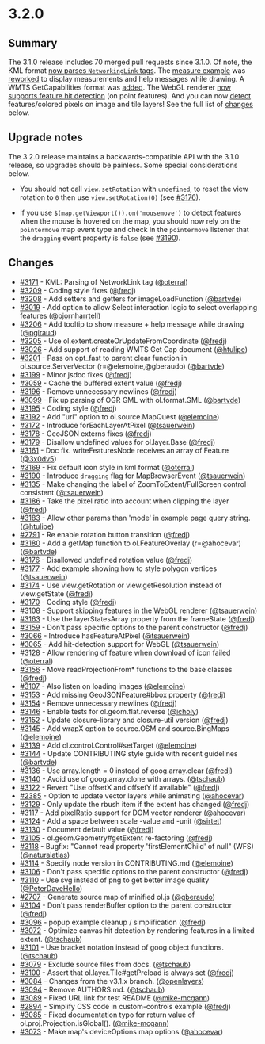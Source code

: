 # 3.2.0

## Summary

The 3.1.0 release includes 70 merged pull requests since 3.1.0.  Of note, the KML format [now parses `NetworkingLink` tags](https://github.com/openlayers/openlayers/pull/3171).  The [measure example](https://openlayers.org/en/v3.2.0/examples/measure.html) was [reworked](https://github.com/openlayers/openlayers/pull/3206) to display measurements and help messages while drawing.  A WMTS GetCapabilities format was [added](https://github.com/openlayers/openlayers/pull/3026).  The WebGL renderer [now supports feature hit detection](https://github.com/openlayers/openlayers/pull/3065) (on point features).  And you can now [detect](https://github.com/openlayers/openlayers/pull/3172) features/colored pixels on image and tile layers!  See the full list of [changes](#changes) below.

## Upgrade notes

The 3.2.0 release maintains a backwards-compatible API with the 3.1.0 release, so upgrades should be painless.  Some special considerations below.

 * You should not call `view.setRotation` with `undefined`, to reset the view rotation to `0` then use `view.setRotation(0)` (see [#3176](https://github.com/openlayers/openlayers/pull/3176)).

 * If you use `$(map.getViewport()).on('mousemove')` to detect features when the mouse is hovered on the map, you should now rely on the `pointermove` map event type and check in the `pointermove` listener that the `dragging` event property is `false` (see [#3190](https://github.com/openlayers/openlayers/pull/3190)).

## Changes

 * [#3171](https://github.com/openlayers/openlayers/pull/3171) - KML: Parsing of NetworkLink tag ([@oterral](https://github.com/oterral))
 * [#3209](https://github.com/openlayers/openlayers/pull/3209) - Coding style fixes ([@fredj](https://github.com/fredj))
 * [#3208](https://github.com/openlayers/openlayers/pull/3208) - Add setters and getters for imageLoadFunction ([@bartvde](https://github.com/bartvde))
 * [#3019](https://github.com/openlayers/openlayers/pull/3019) - Add option to allow Select interaction logic to select overlapping features ([@bjornharrtell](https://github.com/bjornharrtell))
 * [#3206](https://github.com/openlayers/openlayers/pull/3206) - Add tooltip to show measure + help message while drawing ([@pgiraud](https://github.com/pgiraud))
 * [#3205](https://github.com/openlayers/openlayers/pull/3205) - Use ol.extent.createOrUpdateFromCoordinate ([@fredj](https://github.com/fredj))
 * [#3026](https://github.com/openlayers/openlayers/pull/3026) - Add support of reading WMTS Get Cap document ([@htulipe](https://github.com/htulipe))
 * [#3201](https://github.com/openlayers/openlayers/pull/3201) - Pass on opt_fast to parent clear function in ol.source.ServerVector (r=@elemoine,@gberaudo) ([@bartvde](https://github.com/bartvde))
 * [#3199](https://github.com/openlayers/openlayers/pull/3199) - Minor jsdoc fixes ([@fredj](https://github.com/fredj))
 * [#3059](https://github.com/openlayers/openlayers/pull/3059) - Cache the buffered extent value ([@fredj](https://github.com/fredj))
 * [#3196](https://github.com/openlayers/openlayers/pull/3196) - Remove unnecessary newlines ([@fredj](https://github.com/fredj))
 * [#3099](https://github.com/openlayers/openlayers/pull/3099) - Fix up parsing of OGR GML with ol.format.GML ([@bartvde](https://github.com/bartvde))
 * [#3195](https://github.com/openlayers/openlayers/pull/3195) - Coding style ([@fredj](https://github.com/fredj))
 * [#3192](https://github.com/openlayers/openlayers/pull/3192) - Add "url" option to ol.source.MapQuest ([@elemoine](https://github.com/elemoine))
 * [#3172](https://github.com/openlayers/openlayers/pull/3172) - Introduce forEachLayerAtPixel ([@tsauerwein](https://github.com/tsauerwein))
 * [#3178](https://github.com/openlayers/openlayers/pull/3178) - GeoJSON externs fixes ([@fredj](https://github.com/fredj))
 * [#3179](https://github.com/openlayers/openlayers/pull/3179) - Disallow undefined values for ol.layer.Base ([@fredj](https://github.com/fredj))
 * [#3161](https://github.com/openlayers/openlayers/pull/3161) - Doc fix. writeFeaturesNode receives an array of Feature ([@3x0dv5](https://github.com/3x0dv5))
 * [#3169](https://github.com/openlayers/openlayers/pull/3169) - Fix default icon style in kml format ([@oterral](https://github.com/oterral))
 * [#3190](https://github.com/openlayers/openlayers/pull/3190) - Introduce `dragging` flag for MapBrowserEvent ([@tsauerwein](https://github.com/tsauerwein))
 * [#3135](https://github.com/openlayers/openlayers/pull/3135) - Make changing the label of ZoomToExtent/FullScreen control consistent ([@tsauerwein](https://github.com/tsauerwein))
 * [#3186](https://github.com/openlayers/openlayers/pull/3186) - Take the pixel ratio into account when clipping the layer ([@fredj](https://github.com/fredj))
 * [#3183](https://github.com/openlayers/openlayers/pull/3183) - Allow other params than 'mode' in example page query string. ([@htulipe](https://github.com/htulipe))
 * [#2791](https://github.com/openlayers/openlayers/pull/2791) - Re enable rotation button transition ([@fredj](https://github.com/fredj))
 * [#3180](https://github.com/openlayers/openlayers/pull/3180) - Add a getMap function to ol.FeatureOverlay (r=@ahocevar) ([@bartvde](https://github.com/bartvde))
 * [#3176](https://github.com/openlayers/openlayers/pull/3176) - Disallowed undefined rotation value ([@fredj](https://github.com/fredj))
 * [#3177](https://github.com/openlayers/openlayers/pull/3177) - Add example showing how to style polygon vertices ([@tsauerwein](https://github.com/tsauerwein))
 * [#3174](https://github.com/openlayers/openlayers/pull/3174) - Use view.getRotation or view.getResolution instead of view.getState ([@fredj](https://github.com/fredj))
 * [#3170](https://github.com/openlayers/openlayers/pull/3170) - Coding style ([@fredj](https://github.com/fredj))
 * [#3108](https://github.com/openlayers/openlayers/pull/3108) - Support skipping features in the WebGL renderer ([@tsauerwein](https://github.com/tsauerwein))
 * [#3163](https://github.com/openlayers/openlayers/pull/3163) - Use the layerStatesArray property from the frameState ([@fredj](https://github.com/fredj))
 * [#3159](https://github.com/openlayers/openlayers/pull/3159) - Don't pass specific options to the parent constructor ([@fredj](https://github.com/fredj))
 * [#3066](https://github.com/openlayers/openlayers/pull/3066) - Introduce hasFeatureAtPixel ([@tsauerwein](https://github.com/tsauerwein))
 * [#3065](https://github.com/openlayers/openlayers/pull/3065) - Add hit-detection support for WebGL ([@tsauerwein](https://github.com/tsauerwein))
 * [#3128](https://github.com/openlayers/openlayers/pull/3128) - Allow rendering of feature when download of icon failed ([@oterral](https://github.com/oterral))
 * [#3156](https://github.com/openlayers/openlayers/pull/3156) - Move readProjectionFrom* functions to the base classes ([@fredj](https://github.com/fredj))
 * [#3107](https://github.com/openlayers/openlayers/pull/3107) - Also listen on loading images ([@elemoine](https://github.com/elemoine))
 * [#3153](https://github.com/openlayers/openlayers/pull/3153) - Add missing GeoJSONFeature#bbox property ([@fredj](https://github.com/fredj))
 * [#3154](https://github.com/openlayers/openlayers/pull/3154) - Remove unnecessary newlines ([@fredj](https://github.com/fredj))
 * [#3146](https://github.com/openlayers/openlayers/pull/3146) - Enable tests for ol.geom.flat.reverse ([@icholy](https://github.com/icholy))
 * [#3152](https://github.com/openlayers/openlayers/pull/3152) - Update closure-library and closure-util version ([@fredj](https://github.com/fredj))
 * [#3145](https://github.com/openlayers/openlayers/pull/3145) - Add wrapX option to source.OSM and source.BingMaps ([@elemoine](https://github.com/elemoine))
 * [#3139](https://github.com/openlayers/openlayers/pull/3139) - Add ol.control.Control#setTarget ([@elemoine](https://github.com/elemoine))
 * [#3144](https://github.com/openlayers/openlayers/pull/3144) - Update CONTRIBUTING style guide with recent guidelines ([@bartvde](https://github.com/bartvde))
 * [#3136](https://github.com/openlayers/openlayers/pull/3136) - Use array.length = 0 instead of goog.array.clear ([@fredj](https://github.com/fredj))
 * [#3140](https://github.com/openlayers/openlayers/pull/3140) - Avoid use of goog.array.clone with arrays. ([@tschaub](https://github.com/tschaub))
 * [#3122](https://github.com/openlayers/openlayers/pull/3122) - Revert "Use offsetX and offsetY if available" ([@fredj](https://github.com/fredj))
 * [#2385](https://github.com/openlayers/openlayers/pull/2385) - Option to update vector layers while animating ([@ahocevar](https://github.com/ahocevar))
 * [#3129](https://github.com/openlayers/openlayers/pull/3129) - Only update the rbush item if the extent has changed ([@fredj](https://github.com/fredj))
 * [#3117](https://github.com/openlayers/openlayers/pull/3117) - Add pixelRatio support for DOM vector renderer ([@ahocevar](https://github.com/ahocevar))
 * [#3124](https://github.com/openlayers/openlayers/pull/3124) - Add a space between scale -value and -unit ([@sirtet](https://github.com/sirtet))
 * [#3130](https://github.com/openlayers/openlayers/pull/3130) - Document default value ([@fredj](https://github.com/fredj))
 * [#3105](https://github.com/openlayers/openlayers/pull/3105) - ol.geom.Geometry#getExtent re-factoring ([@fredj](https://github.com/fredj))
 * [#3118](https://github.com/openlayers/openlayers/pull/3118) - Bugfix: "Cannot read property 'firstElementChild' of null" (WFS) ([@naturalatlas](https://github.com/naturalatlas))
 * [#3114](https://github.com/openlayers/openlayers/pull/3114) - Specify node version in CONTRIBUTING.md ([@elemoine](https://github.com/elemoine))
 * [#3106](https://github.com/openlayers/openlayers/pull/3106) - Don't pass specific options to the parent constructor ([@fredj](https://github.com/fredj))
 * [#3110](https://github.com/openlayers/openlayers/pull/3110) - Use svg instead of png to get better image quality ([@PeterDaveHello](https://github.com/PeterDaveHello))
 * [#2707](https://github.com/openlayers/openlayers/pull/2707) - Generate source map of minified ol.js ([@gberaudo](https://github.com/gberaudo))
 * [#3104](https://github.com/openlayers/openlayers/pull/3104) - Don't pass renderBuffer option to the parent constructor ([@fredj](https://github.com/fredj))
 * [#3096](https://github.com/openlayers/openlayers/pull/3096) - popup example cleanup / simplification ([@fredj](https://github.com/fredj))
 * [#3072](https://github.com/openlayers/openlayers/pull/3072) - Optimize canvas hit detection by rendering features in a limited extent. ([@tschaub](https://github.com/tschaub))
 * [#3101](https://github.com/openlayers/openlayers/pull/3101) - Use bracket notation instead of goog.object functions. ([@tschaub](https://github.com/tschaub))
 * [#3079](https://github.com/openlayers/openlayers/pull/3079) - Exclude source files from docs. ([@tschaub](https://github.com/tschaub))
 * [#3100](https://github.com/openlayers/openlayers/pull/3100) - Assert that ol.layer.Tile#getPreload is always set ([@fredj](https://github.com/fredj))
 * [#3084](https://github.com/openlayers/openlayers/pull/3084) - Changes from the v3.1.x branch. ([@openlayers](https://github.com/openlayers))
 * [#3094](https://github.com/openlayers/openlayers/pull/3094) - Remove AUTHORS.md. ([@tschaub](https://github.com/tschaub))
 * [#3089](https://github.com/openlayers/openlayers/pull/3089) - Fixed URL link for test README ([@mike-mcgann](https://github.com/mike-mcgann))
 * [#2894](https://github.com/openlayers/openlayers/pull/2894) - Simplify CSS code in custom-controls example ([@fredj](https://github.com/fredj))
 * [#3085](https://github.com/openlayers/openlayers/pull/3085) - Fixed documentation typo for return value of ol.proj.Projection.isGlobal(). ([@mike-mcgann](https://github.com/mike-mcgann))
 * [#3073](https://github.com/openlayers/openlayers/pull/3073) - Make map's deviceOptions map options ([@ahocevar](https://github.com/ahocevar))
